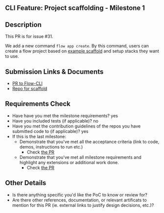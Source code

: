 ## CLI Feature: Project scaffolding - Milestone 1

## Description

This PR is for issue #31.

We add a new command `flow app create`. By this command, users can create a flow project based on [example scaffold](https://github.com/onflow/example-projects/tree/master/full-stack-basic) and setup stacks they want to use.

## Submission Links & Documents

- [PR to Flow-CLI](https://github.com/onflow/flow-cli/pull/404)
- [Repo for scaffold](https://github.com/flyinglimao/flow-app-scaffold)

## Requirements Check

- Have have you met the milestone requirements? yes
- Have you included tests (if applicable)? no
- Have you met the contribution guidelines of the repos you have submitted code to (if applicable)? yes
- If this is the last milestone:
  - Demonstrate that you've met all the acceptance criteria (link to code, demos, instructions to run etc.)
    - Check [the PR](https://github.com/onflow/flow-cli/pull/404)
  - Demonstrate that you've met all milestone requirements and highlight any extensions or additional work done.
    - Check [the PR](https://github.com/onflow/flow-cli/pull/404)

## Other Details

- Is there anything specific you'd like the PoC to know or review for?
- Are there other references, documentation, or relevant artificats to mention for this PR (ie. external links to justify design decisions, etc.)?
